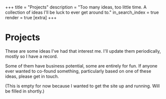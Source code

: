 +++
title = "Projects"
description = "Too many ideas, too little time. A collection of ideas I'll be luck to ever get around to."
in_search_index = true
render = true
[extra]
+++

# Projects

These are some ideas I've had that interest me. I'll update them periodically, mostly so I have a record.

Some of them have business potential, some are entirely for fun. If anyone ever wanted to co-found something, particularly based on one of these ideas, please get in touch.

(This is empty for now because I wanted to get the site up and running. Will be filled in shortly.)